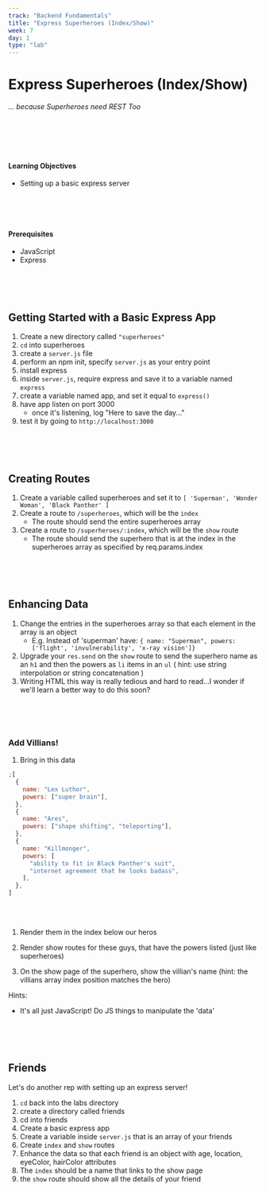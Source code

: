 ```yaml
---
track: "Backend Fundamentals"
title: "Express Superheroes (Index/Show)"
week: 7
day: 1
type: "lab"
---
```


# Express Superheroes (Index/Show)

_... because Superheroes need REST Too_

<br>
<br>
<br>
<br>

#### Learning Objectives

- Setting up a basic express server

<br>
<br>
<br>

#### Prerequisites

- JavaScript
- Express

<br>
<br>
<br>

## Getting Started with a Basic Express App

1. Create a new directory called `"superheroes"`
1. `cd` into superheroes
1. create a `server.js` file
1. perform an npm init, specify `server.js` as your entry point
1. install express
1. inside `server.js`, require express and save it to a variable named `express`
1. create a variable named app, and set it equal to `express()`
1. have app listen on port 3000
   - once it's listening, log "Here to save the day..."
1. test it by going to `http://localhost:3000`

<br>
<br>
<br>

## Creating Routes

1. Create a variable called superheroes and set it to `[ 'Superman', 'Wonder Woman', 'Black Panther' ]`
1. Create a route to `/superheroes`, which will be the `index`
   - The route should send the entire superheroes array
1. Create a route to `/superheroes/:index`, which will be the `show` route
   - The route should send the superhero that is at the index in the superheroes array as specified by req.params.index

<br>
<br>
<br>

## Enhancing Data

1. Change the entries in the superheroes array so that each element in the array is an object
   - E.g. Instead of 'superman' have: `{ name: "Superman", powers: ['flight', 'invulnerability', 'x-ray vision']}`
1. Upgrade your `res.send` on the `show` route to send the superhero name as an `h1` and then the powers as `li` items in an `ul` ( hint: use string interpolation or string concatenation )
1. Writing HTML this way is really tedious and hard to read...I wonder if we'll learn a better way to do this soon?

<br>
<br>
<br>

### Add Villians!

1. Bring in this data

```js
;[
  {
    name: "Lex Luthor",
    powers: ["super brain"],
  },
  {
    name: "Ares",
    powers: ["shape shifting", "teleporting"],
  },
  {
    name: "Killmonger",
    powers: [
      "ability to fit in Black Panther's suit",
      "internet agreement that he looks badass",
    ],
  },
]
```

<br>
<br>

1. Render them in the index below our heros
1. Render show routes for these guys, that have the powers listed (just like superheroes)

1. On the show page of the superhero, show the villian's name (hint: the villians array index position matches the hero)

Hints:

- It's all just JavaScript! Do JS things to manipulate the 'data'

<br>
<br>
<br>

## Friends

Let's do another rep with setting up an express server!

1. `cd` back into the labs directory
1. create a directory called friends
1. cd into friends
1. Create a basic express app
1. Create a variable inside `server.js` that is an array of your friends
1. Create `index` and `show` routes
1. Enhance the data so that each friend is an object with age, location, eyeColor, hairColor attributes
1. The `index` should be a name that links to the show page
1. the `show` route should show all the details of your friend

<br>
<br>
<br>
